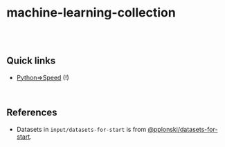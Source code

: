 # machine-learning-collection


<br>

<br>

## Quick links

* [Python⇒Speed](https://pythonspeed.com/memory/) (!)

<br>

## References

* Datasets in `input/datasets-for-start` is from [@pplonski/datasets-for-start](https://github.com/pplonski/datasets-for-start).

